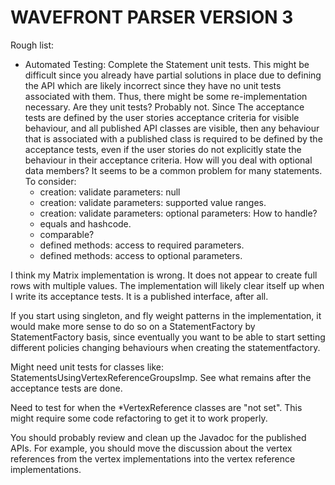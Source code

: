 # WAVEFRONT PARSER VERSION 3


Rough list:
 * Automated Testing: Complete the Statement unit tests.  This might be difficult since you already have partial
   solutions in place due to defining the API which are likely incorrect since they have no unit tests associated
   with them.  Thus, there might be some re-implementation necessary.  Are they unit tests?  Probably not.  Since
   The acceptance tests are defined by the user stories acceptance criteria for visible behaviour, and all published
   API classes are visible, then any behaviour that is associated with a published class is required to be defined
   by the acceptance tests, even if the user stories do not explicitly state the behaviour in their acceptance
   criteria.  How will you deal with optional data members?  It seems to be a common problem for many statements.
   To consider:
    * creation: validate parameters: null
    * creation: validate parameters: supported value ranges.
    * creation: validate parameters: optional parameters: How to handle?
    * equals and hashcode.
    * comparable?
    * defined methods: access to required parameters.
    * defined methods: access to optional parameters.
    
I think my Matrix implementation is wrong.  It does not appear to create full rows with multiple values.  The
implementation will likely clear itself up when I write its acceptance tests.  It is a published interface,
after all.

If you start using singleton, and fly weight patterns in the implementation, it would make more sense to do so
on a StatementFactory by StatementFactory basis, since eventually you want to be able to start setting different
policies changing behaviours when creating the statementfactory.

Might need unit tests for classes like: StatementsUsingVertexReferenceGroupsImp.  See what remains after the
acceptance tests are done.

Need to test for when the *VertexReference classes are "not set".  This might require some code refactoring to
get it to work properly.

You should probably review and clean up the Javadoc for the published APIs.  For example, you should move the
discussion about the vertex references from the vertex implementations into the vertex reference implementations.

